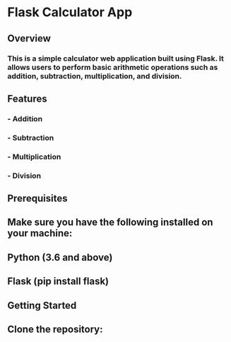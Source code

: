 # Flask Calculator App
## Overview
### This is a simple calculator web application built using Flask. It allows users to perform basic arithmetic operations such as addition, subtraction, multiplication, and division.

## Features
### -  Addition
### -  Subtraction
### -  Multiplication
### -  Division
##  Prerequisites
##  Make sure you have the following installed on your machine:

## Python (3.6 and above)
## Flask (pip install flask)
## Getting Started
## Clone the repository:
